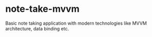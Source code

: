 # note-take-mvvm
Basic note taking application with modern technologies like MVVM architecture, data binding etc.
